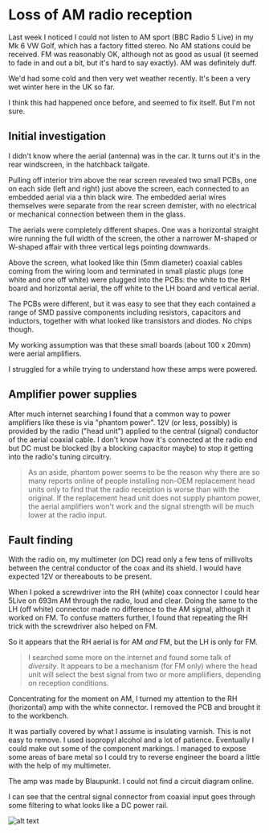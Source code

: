 # Loss of AM radio reception

Last week I noticed I could not listen to AM sport (BBC Radio 5 Live) in my Mk 6 VW Golf, which has a factory fitted stereo. No AM stations could be received. FM was reasonably OK, although not as good as usual (it seemed to fade in and out a bit, but it's hard to say exactly). AM was definitely duff.

We'd had some cold and then very wet weather recently. It's been a very wet winter here in the UK so far.

I think this had happened once before, and seemed to fix itself. But I'm not sure.

## Initial investigation
I didn't know where the aerial (antenna) was in the car. It turns out it's in the rear windscreen, in the hatchback tailgate.

Pulling off interior trim above the rear screen revealed two small PCBs, one on each side (left and right) just above the screen, each connected to an embedded aerial via a thin black wire. The embedded aerial wires themselves were separate from the rear screen demister, with no electrical or mechanical connection between them in the glass.

The aerials were completely different shapes. One was a horizontal straight wire running the full width of the screen, the other a narrower M-shaped or W-shaped affair with three vertical legs pointing downwards.

Above the screen, what looked like thin (5mm diameter) coaxial cables coming from the wiring loom and terminated in small plastic plugs (one white and one off white) were plugged into the PCBs: the white to the RH board and horizontal aerial, the off white to the LH board and vertical aerial.

The PCBs were different, but it was easy to see that they each contained a range of SMD passive components including resistors, capacitors and inductors, together with what looked like transistors and diodes. No chips though.

My working assumption was that these small boards (about 100 x 20mm) were aerial amplifiers.

I struggled for a while trying to understand how these amps were powered.

## Amplifier power supplies

After much internet searching I found that a common way to power amplifiers like these is via "phantom power". 12V (or less, possibly) is provided by the radio ("head unit") applied to the central (signal) conductor of the aerial coaxial cable. I don't know how it's connected at the radio end but DC must be blocked (by a blocking capacitor maybe) to stop it getting into the radio's tuning circuitry.

> As an aside, phantom power seems to be the reason why there are so many reports online of people installing non-OEM replacement head units only to find that the radio receiption is worse than with the original. If the replacement head unit does not supply phantom power, the aerial amplifiers won't work and the signal strength will be much lower at the radio input.

## Fault finding

With the radio on, my multimeter (on DC) read only a few tens of millivolts between the central conductor of the coax and its shield. I would have expected 12V or thereabouts to be present.

When I poked a screwdriver into the RH (white) coax connector I could hear 5Live on 693m AM through the radio, loud and clear. Doing the same to the LH (off white) connector made no difference to the AM signal, although it worked on FM. To confuse matters further, I found that repeating the RH trick with the screwdriver also helped on FM.

So it appears that the RH aerial is for AM _and_ FM, but the LH is only for FM.

> I searched some more on the internet and found some talk of _diversity_. It appears to be a mechanism (for FM only) where the head unit will select the best signal from two or more ampliifiers, depending on reception conditions.

Concentrating for the moment on AM, I turned my attention to the RH (horizontal) amp with the white connector. I removed the PCB and brought it to the workbench.

It was partially covered by what I assume is insulating varnish. This is not easy to remove. I used isopropyl alcohol and a lot of patience. Eventually I could make out some of the component markings. I managed to expose some areas of bare metal so I could try to reverse engineer the board a little with the help of my multimeter.

The amp was made by Blaupunkt. I could not find a circuit diagram online.

I can see that the central signal connector from coaxial input goes through some filtering to what looks like a DC power rail.

![alt text](image.png)



